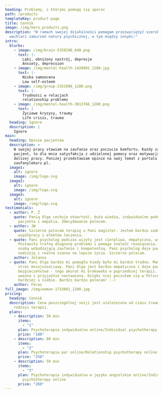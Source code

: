 ```yaml
---
heading: Problemy, z którymi pomogę się uporać
path: /products
templateKey: product-page
title: Cennik
image: /img/hero_products.png
description: "W ramach swojej działalności pomagam przezwyciężyć szeroki
  wachlarz zaburzeń natury psychicznej, w tym między innymi:"
intro:
  blurbs:
    - image: /img/brain-5358296_640.png
      text: |-
        Lęki, obniżony nastrój, depresje
        Anxiety, depression
    - image: /img/mental-health-1420801_1280.jpg
      text: |-
        Niska samoocena
        Low self-esteem
    - image: /img/group-2351896_1280.png
      text: |-
        Trudności w relacjach
        relationship problems
    - image: /img/mental-health-3813766_1280.png
      text: |
        Życiowe kryzysy, traumy
        Life crisis, trauma
  heading: Ignore
  description: |
    Ignore
main:
  heading: Opinie pacjentów
  description: >
    W swojej pracy stawiam na zaufanie oraz poczucie komfortu. Każdy zadowolony
    pacjent, to dla mnie satysfakcja z udzielonej pomocy oraz motywacja do
    dalszej pracy. Poniżej przedstawiam opinie na swój temat z portalu
    zaufanylekarz.pl.
  image1:
    alt: ignore
    image: /img/logo.svg
  image2:
    alt: ignore
    image: /img/logo.svg
  image3:
    alt: ignore
    image: /img/logo.svg
testimonials:
  - author: P. Ż
    quote: Panią Olgę cechuje otwartość, duża wiedza, indywidualne podejście do
      pacjenta i empatia. Zdecydowanie polecam.
  - author: JW
    quote: Szczerze polecam terapię u Pani magister. Jestem bardzo zadowolona ze
      współpracy i efektów leczenia.
  - quote: Pani psycholog podczas wizyty jest cierpliwa, empatyczna, wspierająca.
      Postawiła trafną diagnozę problemu i pomaga znaleźć rozwiązania. Jest
      osobą wzbudzającą zaufanie i kompetentną. Pani psycholog daje pacjentowi
      nadzieję i realne szanse na lepsze życie. Szczerze polecam.
    author: Jolanna
  - quote: Pani Olga bardzo mi pomogła kiedy było mi bardzo trudno. Mam depresję i
      stres mniejszościowy. Pani Olga jest bardzo empatyczna i daje pouczucie
      bezpieczeństwa - tego akurat mi brakowało w poprzedniej terapii. Jest
      uważna i przyjaźnie nastawiona. Dzięki niej poczułem się w Polsce jeszcze
      bardziej u siebie. Bardzo bardzo polecam! :-)
    author: Feras
full_image: /img/woman-1733881_1280.jpg
pricing:
  heading: Cennik
  description: Cena poszczególnej sesji jest uzależniona od czasu trwania oraz
    rodzaju terapii.
  plans:
    - description: 50 min
      items:
        - "1"
      plan: Psychoterapia indywidualna online/Individual psychotherapy online
      price: "180"
    - description: 80 min
      items:
        - "2"
      plan: Psychoterapia par online/Relationship psychotherapy online
      price: "250"
    - description: 50 min
      items:
        - "3"
      plan: Psychoterapia indywidualna w języku angielskim online/Individual
        psychotherapy online
      price: "260"
---
```

